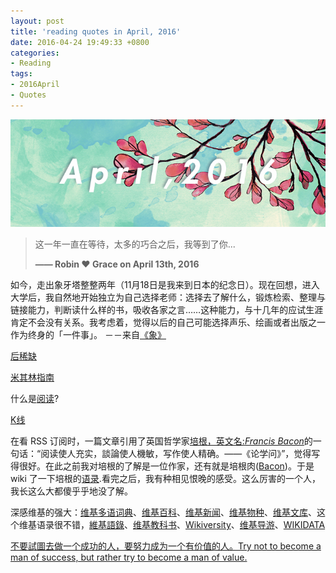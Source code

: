 ```yaml
---
layout: post
title: 'reading quotes in April, 2016'
date: 2016-04-24 19:49:33 +0800
categories:
- Reading
tags:
- 2016April
- Quotes
---
```



![reading quotes April 2016](/uploads/reading/reading_quotes_April_2016.jpg)

<blockquote class="blockquote-center">

<p>这一年一直在等待，太多的巧合之后，我等到了你...</p>
<p><strong> —— Robin ♥︎ Grace on April 13th, 2016</strong></p>
</blockquote>


<!-- more -->


如今，走出象牙塔整整两年（11月18日是我来到日本的纪念日）。现在回想，进入大学后，我自然地开始独立为自己选择老师：选择去了解什么，锻炼检索、整理与链接能力，判断读什么样的书，吸收各家之言……这种能力，与十几年的应试生涯肯定不会没有关系。我考虑着，觉得以后的自己可能选择声乐、绘画或者出版之一作为终身的「一件事」。 －－来自[《象》](http://blog.josui.me/2015-11-23-elephant-in-the-brain/)

[后稀缺](https://zh.wikipedia.org/wiki/%E5%90%8E%E7%A8%80%E7%BC%BA)

[米其林指南](https://zh.wikipedia.org/wiki/%E7%B1%B3%E5%85%B6%E6%9E%97%E6%8C%87%E5%8D%97)

什么是[阅读](https://zh.wikipedia.org/wiki/%E9%96%B1%E8%AE%80)?

[K线](https://zh.wikipedia.org/wiki/K%E7%BA%BF)


在看 RSS 订阅时，一篇文章引用了英国哲学家[培根，英文名:*Francis Bacon*](https://zh.wikipedia.org/wiki/%E5%BC%97%E5%85%B0%E8%A5%BF%E6%96%AF%C2%B7%E5%9F%B9%E6%A0%B9)的一句话：“阅读使人充实，談論使人機敏，写作使人精确。——《论学问》”，觉得写得很好。在此之前我对培根的了解是一位作家，还有就是培根肉([Bacon](https://zh.wikipedia.org/zh/%E7%85%99%E8%82%89))。于是 wiki 了一下培根的[语录](https://zh.wikiquote.org/zh/%E5%BC%97%E8%98%AD%E8%A5%BF%E6%96%AF%C2%B7%E5%9F%B9%E6%A0%B9).看完之后，我有种相见恨晚的感受。这么厉害的一个人，我长这么大都傻乎乎地没了解。

深感维基的强大：[维基多语词典](https://zh.wiktionary.org/wiki/Wiktionary:%E9%A6%96%E9%A1%B5)、[维基百科](https://zh.wikipedia.org/wiki/Wikipedia:%E9%A6%96%E9%A1%B5)、[维基新闻](https://zh.wikinews.org/wiki/Wikinews:%E9%A6%96%E9%A1%B5)、[维基物种](https://species.wikimedia.org/wiki/%E9%A6%96%E9%A1%B5)、[维基文库](https://zh.wikisource.org/wiki/Wikisource:%E9%A6%96%E9%A1%B5)、这个维基语录很不错，[維基語錄](https://en.wikiquote.org/wiki/Main_Page)、[维基教科书](https://zh.wikibooks.org/wiki/Wikibooks:%E9%A6%96%E9%A1%B5)、[Wikiversity](https://en.wikiversity.org/wiki/Wikiversity:Main_Page)、[维基导游](https://zh.wikivoyage.org/wiki/%E9%A6%96%E9%A1%B5)、[WIKIDATA](https://www.wikidata.org/wiki/Wikidata:Main_Page)

[不要試圖去做一个成功的人，要努力成为一个有价值的人。Try not to become a man of success, but rather try to become a man of value.](https://zh.wikiquote.org/wiki/%E7%88%B1%E5%9B%A0%E6%96%AF%E5%9D%A6#3.E6.9C.889.E6.97.A5)

